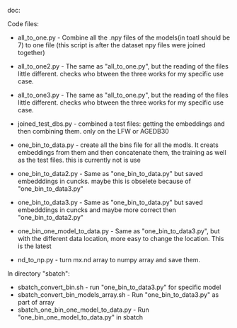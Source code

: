 doc:

Code files:
* all_to_one.py - Combine all the .npy files of the models(in toatl should be 7) to one file (this script is after the dataset npy files were joined together)
* all_to_one2.py - The same as "all_to_one.py", but the reading of the files little different. checks who btween the three works for my specific use case.
* all_to_one3.py - The same as "all_to_one.py", but the reading of the files little different. checks who btween the three works for my specific use case.

* joined_test_dbs.py - combined a test files:  getting the embeddings and then combining them. only on the LFW or AGEDB30
* one_bin_to_data.py - create all the bins file for all the modls. It creats embeddings from them and then concatenate them, the training as well as the test files. this is currently not is use
* one_bin_to_data2.py - Same as "one_bin_to_data.py" but saved embedddings in cuncks. maybe this is obselete because of "one_bin_to_data3.py"
* one_bin_to_data3.py - Same as "one_bin_to_data.py" but saved embedddings in cuncks and maybe more correct then "one_bin_to_data2.py"
* one_bin_one_model_to_data.py - Same as "one_bin_to_data3.py", but with the different data location, more easy to change the location. This is the latest

* nd_to_np.py - turn mx.nd array to numpy array and save them.

In directory "sbatch":
* sbatch_convert_bin.sh - run "one_bin_to_data3.py" for specific model
* sbatch_convert_bin_models_array.sh - Run "one_bin_to_data3.py" as part of array
* sbatch_one_bin_one_model_to_data.py - Run "one_bin_one_model_to_data.py" in sbatch
